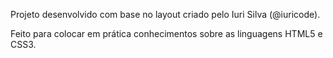 Projeto desenvolvido com base no layout criado pelo Iuri Silva (@iuricode).

Feito para colocar em prática conhecimentos sobre as linguagens HTML5 e CSS3.